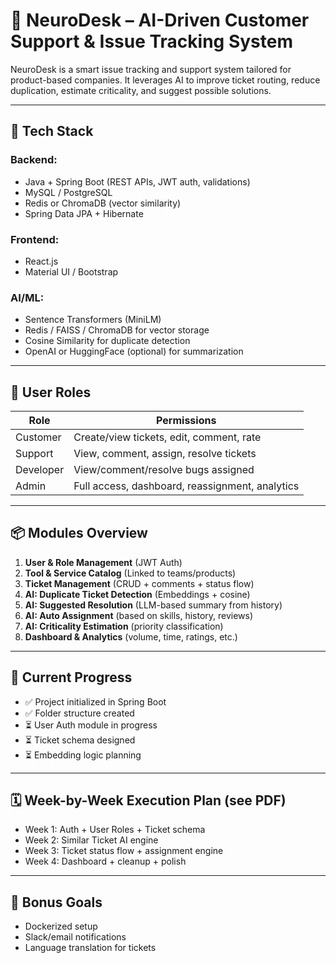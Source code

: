 # 🧠 NeuroDesk – AI-Driven Customer Support & Issue Tracking System

NeuroDesk is a smart issue tracking and support system tailored for product-based companies. It leverages AI to improve ticket routing, reduce duplication, estimate criticality, and suggest possible solutions.

---

## 🔧 Tech Stack

### Backend:
- Java + Spring Boot (REST APIs, JWT auth, validations)
- MySQL / PostgreSQL
- Redis or ChromaDB (vector similarity)
- Spring Data JPA + Hibernate

### Frontend:
- React.js
- Material UI / Bootstrap

### AI/ML:
- Sentence Transformers (MiniLM)
- Redis / FAISS / ChromaDB for vector storage
- Cosine Similarity for duplicate detection
- OpenAI or HuggingFace (optional) for summarization

---

## 🔑 User Roles

| Role       | Permissions                                                      |
|------------|------------------------------------------------------------------|
| Customer   | Create/view tickets, edit, comment, rate                        |
| Support    | View, comment, assign, resolve tickets                          |
| Developer  | View/comment/resolve bugs assigned                              |
| Admin      | Full access, dashboard, reassignment, analytics                 |

---

## 📦 Modules Overview

1. **User & Role Management** (JWT Auth)
2. **Tool & Service Catalog** (Linked to teams/products)
3. **Ticket Management** (CRUD + comments + status flow)
4. **AI: Duplicate Ticket Detection** (Embeddings + cosine)
5. **AI: Suggested Resolution** (LLM-based summary from history)
6. **AI: Auto Assignment** (based on skills, history, reviews)
7. **AI: Criticality Estimation** (priority classification)
8. **Dashboard & Analytics** (volume, time, ratings, etc.)

---

## 🚧 Current Progress

- ✅ Project initialized in Spring Boot
- ✅ Folder structure created
- ⏳ User Auth module in progress
- ⏳ Ticket schema designed
- ⏳ Embedding logic planning

---

## 🗓️ Week-by-Week Execution Plan (see PDF)
- Week 1: Auth + User Roles + Ticket schema
- Week 2: Similar Ticket AI engine
- Week 3: Ticket status flow + assignment engine
- Week 4: Dashboard + cleanup + polish

---

## 🧪 Bonus Goals
- Dockerized setup
- Slack/email notifications
- Language translation for tickets
